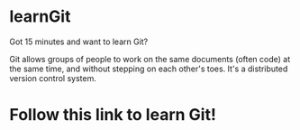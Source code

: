# learnGit
Got 15 minutes and want to learn Git?

Git allows groups of people to work on the same documents (often code) at the same time, and without stepping on each other's toes. It's a distributed version control system.

# Follow this link to learn Git! 

